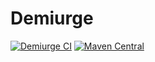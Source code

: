 # Demiurge

[![Demiurge CI](https://github.com/2bllw8/demiurge/actions/workflows/main.yml/badge.svg)](https://github.com/2bllw8/demiurge/actions/workflows/main.yml)
[![Maven Central](https://img.shields.io/maven-central/v/io.github.2bllw8/demiurge)](https://search.maven.org/artifact/io.github.2bllw8/demiurge)

